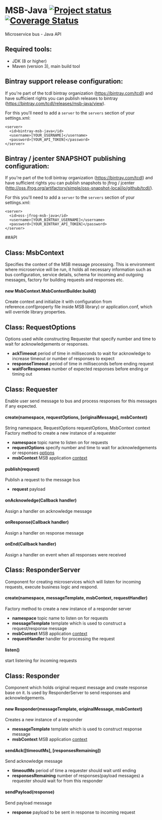 MSB-Java [![Project status](https://travis-ci.org/tcdl/msb-java.svg?branch=master)](https://travis-ci.org/tcdl/msb-java) [![Coverage Status](http://img.shields.io/coveralls/tcdl/msb-java/master.svg)](https://coveralls.io/r/tcdl/msb-java?branch=master)
===========

Microservice bus - Java API

Required tools:
---------------
* JDK (8 or higher)
* Maven (version 3), main build tool

Bintray support release configuration:
--------------------------------------
If you're part of the tcdl bintray organization (https://bintray.com/tcdl) and have sufficient rights you can publish releases to bintray (https://bintray.com/tcdl/releases/msb-java/view).

For this you'll need to add a `server` to the `servers` section of your settings.xml:
```
<server>
  <id>bintray-msb-java</id>
  <username>[YOUR_USERNAME]</username>
  <password>[YOUR_API_TOKEN]</password>
</server>
```

Bintray / jcenter SNAPSHOT publishing configuration:
----------------------------------------
If you're part of the tcdl bintray organization (https://bintray.com/tcdl) and have sufficient rights you can publish snapshots to jfrog / jcenter (http://oss.jfrog.org/artifactory/simple/oss-snapshot-local/io/github/tcdl/).

For this you'll need to add a `server` to the `servers` section of your settings.xml:
```
<server>
  <id>oss-jfrog-msb-java</id>
  <username>[YOUR_BINTRAY_USERNAME]</username>
  <password>[YOUR_BINTRAY_API_TOKEN]</password>
</server>
```

##API

Class: MsbContext <a name="msb-context"/>
---------------------------------------------------
Specifies the context of the MSB message processing.
This is environment where microservice will be run, it holds all necessary information such as
bus configuration, service details, schema for incoming and outgoing messages, factory for building requests
and responses etc.
 
#### new MsbContext.MsbContextBuilder.build()
Create context and initialize it with configuration from reference.conf(property file inside MSB library)
or application.conf, which will override library properties.

Class: RequestOptions <a name="request-options"/>
---------------------------------------------------
Options used while constructing Requester that specify number and time to wait for acknowledgements or responses.

- **ackTimeout** period of time in milliseconds to wait for acknowledge to increase timeout or number of responses to expect
- **responseTimeout** period of time in milliseconds before ending request
- **waitForResponses** number of expected responses before ending or timing out

Class: Requester
---------------------------------------------------
Enable user send message to bus and process responses for this messages if any expected.

#### create(namespace, requestOptions, [originalMessage], msbContext)
String namespace, RequestOptions requestOptions, MsbContext context
Factory method to create a new instance of a requester

- **namespace** topic name to listen on for requests
- **requestOptions** specify number and time to wait for acknowledgements or responses [options](#request-options)
- **msbContext** MSB application [context](#msb-context)

#### publish(request)
Publish a request to the message bus

- **request** payload  

#### onAcknowledge(Callback handler) 
Assign a handler on acknowledge message 

#### onResponse(Callback handler) 
Assign a handler on response message
 
#### onEnd(Callback handler) 
Assign a handler on event when all responses were received

Class: ResponderServer
---------------------------------------------------
Component for creating microservices which will listen for incoming requests, execute business logic
and respond.

#### create(namespace, messageTemplate, msbContext, requestHandler)
Factory method to create a new instance of a responder server

- **namespace** topic name to listen on for requests
- **messageTemplate** template which is used to construct a request/response message
- **msbContext** MSB application [context](#msb-context)
- **requestHandler** handler for processing the request

#### listen()
start listening for incoming requests

Class: Responder
---------------------------------------------------
Component which holds original request message and create response base on it.
Is used by ResponderServer to send responses and acknowledgements.

#### new Responder(messageTemplate, originalMessage, msbContext)
Creates a new instance of a responder

- **messageTemplate** template which is used to construct response message
- **msbContext** MSB application [context](#msb-context)

#### sendAck([timeoutMs], [responsesRemaining])
Send acknowledge message

- **timeoutMs** period of time a requester should wait until ending 
- **responsesRemaining** number of responses(payload messages) a requester should wait for from this responder

#### sendPayload(response)
Send payload message

- **response** payload to be sent in response to incoming request 


